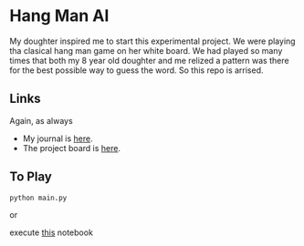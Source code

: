 # Hang Man AI

My doughter inspired me to start this experimental project. We were playing tha clasical hang man game on her white board. We had played so many times that both my 8 year old doughter and me relized a pattern was there for the best possible way to guess the word. So this repo is arrised.

## Links

Again, as always

- My journal is [here](docs/Journal.md).
- The project board is [here](https://github.com/hakanonal/hang-man-ai/projects/1).

## To Play

```
python main.py
```

or

execute [this](play.ipynb) notebook
